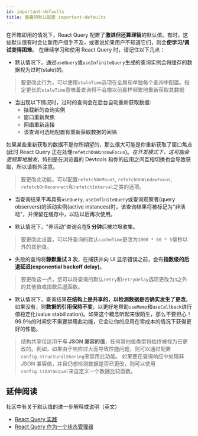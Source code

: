 ```yaml
---
id: important-defaults
title: 重要的默认配置 important-defaults
---
```


在开箱即用的情况下，React Query 配置了**激进但还算理智**的默认值。有时，这些默认值有时会让新用户措手不及，或者说如果用户不知道它们，则会**使学习/调试变得困难**。
在继续学习和使用 React Query 时，请记住以下几点：

- 默认情况下，通过`useQuery`或`useInfiniteQuery`生成的查询实例会将缓存的数据视为过时(stale)的。

> 要更改此行为，可以使用`staleTime`选项在全局和单独每个查询中配置。指定更长的`staleTime`意味着查询将不会像以前那样频繁地重新获取其数据

- 当出现以下情况时，过时的查询会在后台自动重新获取数据:
  - 挂载新的查询实例
  - 窗口重新聚焦
  - 网络重新连接
  - 该查询可选地配置有重新获取数据的间隔

如果某些重新获取的数据不是你所期望的，那么很大可能是你重新获取了窗口焦点(此时 React Query 正在处理`refetchOnWindowFocus`)。_在开发模式下，这可能会更频繁地触发_，特别是在浏览器的 Devtools 和你的应用之间互相切换也会导致获取，所以请额外注意。

> 要更改此功能，可以配置`refetchOnMount`, `refetchOnWindowFocus`, `refetchOnReconnect`和`refetchInterval`之类的选项。

- 当查询结果不再具有`useQuery`, `useInfiniteQuery`或查询观察者(query observers)的活动实例(active instances)时，该查询结果将被标记为"非活动"，并保留在缓存中，以防以后再次使用。

- 默认情况下，"非活动"查询会在**5 分钟**后被垃圾收集。

> 要更改此设置，可以将查询的默认`cacheTime`更改为`1000 * 60 * 5`毫秒以外的其他值。

- 失败的查询将**静默重试 3 次**，在捕获并向 UI 显示错误之前，会有**指数级的后退延迟(exponential backoff delay)**。

> 要更改这一点，您可以将查询的默认`retry`和`retryDelay`选项更改为`3`之外的其他值或指数后退函数。

- 默认情况下，查询结果**在结构上是共享的，以检测数据是否确实发生了更改**。如果没有，则**数据的引用保持不变**，以更好地帮助`useMemo`和`useCallback`进行值稳定化(value stabilization)。如果这个概念听起来很陌生，那么不要担心！99.9％的时间您不需要禁用此功能，它会让你的应用在零成本的情况下获得更好的性能。

> 结构共享仅适用于**与 JSON 兼容的值**，任何其他值类型将始终被视为已更改的。例如，如果由于响应过大而导致性能问题，则可以通过配置`config.structuralSharing`来禁用此功能。 如果要在查询响应中处理非 JSON 兼容值，并且仍想检测数据是否已更改，则可以使用`config.isDataEqual`来自定义一个数据比较函数。

## 延伸阅读

社区中有关于默认值的进一步解释或说明（英文）

- [React Query 实践](https://react-query.tanstack.com/community/tkdodos-blog#1-practical-react-query)
- [React Query 作为一个状态管理器](https://react-query.tanstack.com/community/tkdodos-blog#10-react-query-as-a-state-manager)
